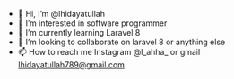 - 👋 Hi, I’m @lhidayatullah
- 👀 I’m interested in software programmer
- 🌱 I’m currently learning Laravel 8
- 💞️ I’m looking to collaborate on laravel 8 or anything else
- 📫 How to reach me Instagram @l_ahha_ or gmail lhidayatullah789@gmail.com

<!---
lhidayatullah/lhidayatullah is a ✨ special ✨ repository because its `README.md` (this file) appears on your GitHub profile.
You can click the Preview link to take a look at your changes.
--->
